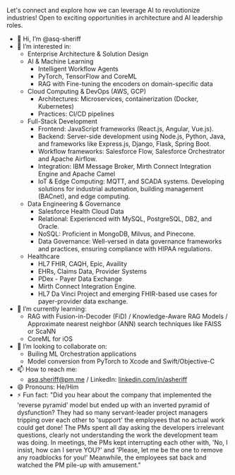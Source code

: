 Let's connect and explore how we can leverage AI to revolutionize industries! Open to exciting opportunities in architecture and AI leadership roles.
- 👋 Hi, I’m @asq-sheriff
- 👀 I’m interested in:
  - Enterprise Architecture & Solution Design
  - AI & Machine Learning 
    - Intelligent Workflow Agents
    - PyTorch, TensorFlow and CoreML
    - RAG with Fine-tuning the encoders on domain-specific data 
  - Cloud Computing & DevOps (AWS, GCP)
    - Architectures: Microservices, containerization (Docker, Kubernetes)
    - Practices: CI/CD pipelines
  - Full-Stack Development
    - Frontend: JavaScript frameworks (React.js, Angular, Vue.js).
    - Backend: Server-side development using Node.js, Python, Java, and frameworks like Express.js, Django, Flask, Spring Boot.
    - Workflow frameworks: Salesforce Flow, Salesforce Orchestrator and Apache Airflow.
    - Integration: IBM Message Broker, Mirth Connect Integration Engine and Apache Camel
    - IoT & Edge Computing: MQTT, and SCADA systems. Developing solutions for industrial automation, building management (BACnet), and edge computing.
  - Data Engineering & Governance
    - Salesforce Health Cloud Data
    - Relational: Experienced with MySQL, PostgreSQL, DB2, and Oracle.
    - NoSQL: Proficient in MongoDB, Milvus, and Pinecone.
    - Data Governance: Well-versed in data governance frameworks and practices, ensuring compliance with HIPAA regulations.
  - Healthcare
    - HL7 FHIR, CAQH, Epic, Availity
    - EHRs, Claims Data, Provider Systems
    - PDex - Payer Data Exchange
    - Mirth Connect Integration Engine.
    - HL7 Da Vinci Project and emerging FHIR-based use cases for payer-provider data exchange.
- 🌱 I’m currently learning:
  - RAG with Fusion-in-Decoder (FiD) / Knowledge-Aware RAG Models / Approximate nearest neighbor (ANN) search techniques like FAISS or ScaNN
  - CoreML for iOS 
- 💞️ I’m looking to collaborate on:
  - Builing ML Orchestration applications
  - Model conversion from PyTorch to Xcode and Swift/Objective-C 
- 📫 How to reach me:
  - asq.sheriff@pm.me / LinkedIn: [linkedin.com/in/asheriff](https://www.linkedin.com/in/asheriff)
- 😄 Pronouns: He/Him
- ⚡ Fun fact:
  "Did you hear about the company that implemented the 'reverse pyramid' model but ended up with an inverted pyramid of dysfunction?
  They had so many servant-leader project managers tripping over each other to 'support' the employees that no actual work could get done! The PMs spent all day asking the developers irrelevant questions, clearly not understanding the work the development team was doing.
  In meetings, the PMs kept interrupting each other with, 'No, I insist, how can I serve YOU?' and 'Please, let me be the one to remove any roadblocks for you!' Meanwhile, the employees sat back and watched the PM pile-up with amusement."

<!---
asq-sheriff/asq-sheriff is a ✨ special ✨ repository because its `README.md` (this file) appears on your GitHub profile.
You can click the Preview link to take a look at your changes.
--->
